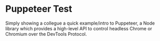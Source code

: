 #  Puppeteer Test

Simply showing a collegue a quick example/intro to Puppeteer, a Node library which provides a high-level API to control headless Chrome or Chromium  over the DevTools Protocol. 


 